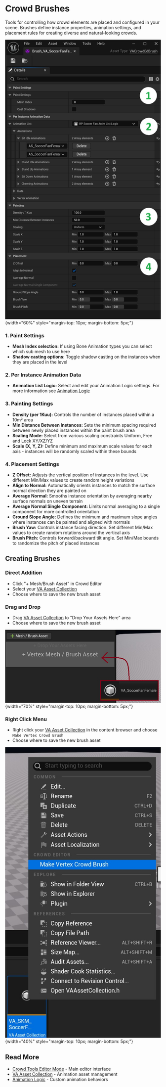 # Crowd Brushes

Tools for controlling how crowd elements are placed and configured in your scene. Brushes define instance properties, animation settings, and placement rules for creating diverse and natural-looking crowds.

![Brush Overview](assets/crowd_brush_overview.jpg){width="60%" style="margin-top: 10px; margin-bottom: 5px;"}

### 1. Paint Settings
- **Mesh Index selection:** If using Bone Animation types you can select which sub mesh to use here
- **Shadow casting options:** Toggle shadow casting on the instances when they are placed in the level

### 2. Per Instance Animation Data
- **Animation List Logic:** Select and edit your Animation Logic settings. For more information see [Animation Logic](animation-logic.md)

### 3. Painting Settings
- **Density (per 1Kuu):** Controls the number of instances placed within a 10m² area
- **Min Distance Between Instances:** Sets the minimum spacing required between newly placed instances within the paint brush area
- **Scaling Mode:** Select from various scaling constraints Uniform, Free and Lock XY/XZ/YZ
- **Scale (X, Y, Z):** Define minimum and maximum scale values for each axis - instances will be randomly scaled within these bounds

### 4. Placement Settings
- **Z Offset:** Adjusts the vertical position of instances in the level. Use different Min/Max values to create random height variations
- **Align to Normal:** Automatically orients instances to match the surface normal direction they are painted on
- **Average Normal:** Smooths instance orientation by averaging nearby surface normals on uneven terrain
- **Average Normal Single Component:** Limits normal averaging to a single component for more controlled orientation
- **Ground Slope Angle:** Defines the minimum and maximum slope angles where instances can be painted and aligned with normals
- **Brush Yaw:** Controls instance facing direction. Set different Min/Max values to create random rotations around the vertical axis
- **Brush Pitch:** Controls forward/backward tilt angle. Set Min/Max bounds to randomize the pitch of placed instances

## Creating Brushes

### Direct Addition
- Click "+ Mesh/Brush Asset" in Crowd Editor
- Select your [VA Asset Collection](va-asset-collection.md)
- Choose where to save the new brush asset

### Drag and Drop
- Drag [VA Asset Collection](va-asset-collection.md) to "Drop Your Assets Here" area
- Choose where to save the new brush asset

![Add Brush](assets/crowd_add_brush.jpg){width="70%" style="margin-top: 10px; margin-bottom: 5px;"}

### Right Click Menu
- Right click your [VA Asset Collection](va-asset-collection.md) in the content browser and choose `Make Vertex Crowd Brush`
- Choose where to save the new brush asset

![Create Brush](assets/crowd_ed_brush_rightclick.jpg){width="40%" style="margin-top: 10px; margin-bottom: 5px;"}

## Read More

- [Crowd Tools Editor Mode](crowd-tools-editor-mode.md) - Main editor interface
- [VA Asset Collection](va-asset-collection.md) - Animation asset management
- [Animation Logic](animation-logic.md) - Custom animation behaviors
